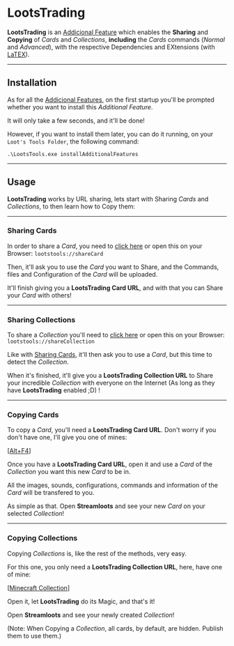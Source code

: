 # LootsTrading

**LootsTrading** is an [Addicional Feature](..) which enables the **Sharing** and **Copying** of *Cards* and *Collections*, **including** the *Cards* commands (*Normal* and *Advanced*), with the respective Dependencies and EXtensions (with [LaTEX](../../additionalFeatures/latex)).

---

## Installation

As for all the [Addicional Features](..), on the first startup you'll be prompted whether you want to install this *Additional Feature*.

It will only take a few seconds, and it'll be done!

However, if you want to install them later, you can do it running, on your ```Loot's Tools Folder```, the following command:

```.\LootsTools.exe installAdditionalFeatures```

---

## Usage

**LootsTrading** works by URL sharing, lets start with Sharing *Cards* and *Collections*, to then learn how to Copy them:

---

### Sharing Cards

In order to share a *Card*, you need to [click here](lootstools://shareCard) or open this on your Browser: ```lootstools://shareCard```

Then, it'll ask you to use the *Card* you want to Share, and the Commands, files and Configuration of the *Card* will be uploaded.

It'll finish giving you a **LootsTrading Card URL**, and with that you can Share your *Card* with others!

---

### Sharing Collections

To share a *Collection* you'll need to [click here](lootstools://shareCollection) or open this on your Browser: ```lootstools://shareCollection```

Like with [Sharing Cards](#sharing-cards), it'll then ask you to use a *Card*, but this time to detect the *Collection*. 

When it's finished, it'll give you a **LootsTrading Collection URL** to Share your incredible *Collection* with everyone on the Internet (As long as they have **LootsTrading** enabled ;D) !

---

### Copying Cards

To copy a *Card*, you'll need a **LootsTrading Card URL**. Don't worry if you don't have one, I'll give you one of mines: 

[[Alt+F4](lootstools://copyCard/5fb7e18069cff0003945a512)]

Once you have a **LootsTrading Card URL**, open it and use a *Card* of the *Collection* you want this new *Card* to be in.

All the images, sounds, configurations, commands and information of the *Card* will be transfered to you.

As simple as that. Open **Streamloots** and see your new *Card* on your selected *Collection*! 

---

### Copying Collections

Copying *Collections* is, like the rest of the methods, very easy.

For this one, you only need a **LootsTrading Collection URL**, here, have one of mine: 

[[Minecraft Collection](lootstools://copyCollection/5fa6b8cfc365890037cce144)]

Open it, let **LootsTrading** do its Magic, and that's it! 

Open **Streamloots** and see your newly created *Collection*! 

(Note: When Copying a *Collection*, all cards, by default, are hidden. Publish them to use them.)


